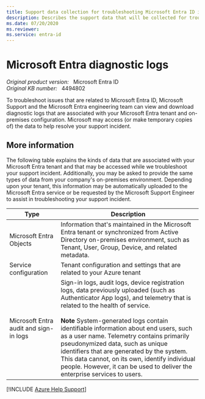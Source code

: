 ```yaml
---
title: Support data collection for troubleshooting Microsoft Entra ID issues
description: Describes the support data that will be collected for troubleshooting your support incidents related to Microsoft Entra ID.
ms.date: 07/20/2020
ms.reviewer: 
ms.service: entra-id
---
```

# Microsoft Entra diagnostic logs

_Original product version:_ &nbsp; Microsoft Entra ID  
_Original KB number:_ &nbsp; 4494802

To troubleshoot issues that are related to Microsoft Entra ID, Microsoft Support and the Microsoft Entra engineering team can view and download diagnostic logs that are associated with your Microsoft Entra tenant and on-premises configuration. Microsoft may access (or make temporary copies of) the data to help resolve your support incident.

## More information

The following table explains the kinds of data that are associated with your Microsoft Entra tenant and that may be accessed while we troubleshoot your support incident. Additionally, you may be asked to provide the same types of data from your company's on-premises environment. Depending upon your tenant, this information may be automatically uploaded to the Microsoft Entra service or be requested by the Microsoft Support Engineer to assist in troubleshooting your support incident.

| **Type**| **Description** |
|---|---|
|Microsoft Entra Objects|Information that's maintained in the Microsoft Entra tenant or synchronized from Active Directory on-premises environment, such as Tenant, User, Group, Device, and related metadata.|
|Service configuration|Tenant configuration and settings that are related to your Azure tenant|
|Microsoft Entra audit and sign-in logs|Sign-in logs, audit logs, device registration logs, data previously uploaded (such as Authenticator App logs), and telemetry that is related to the health of service. <br/><br/> **Note** System-generated logs contain identifiable information about end users, such as a user name. Telemetry contains primarily pseudonymized data, such as unique identifiers that are generated by the system. This data cannot, on its own, identify individual people. However, it can be used to deliver the enterprise services to users. |

[!INCLUDE [Azure Help Support](../../../includes/azure-help-support.md)]
